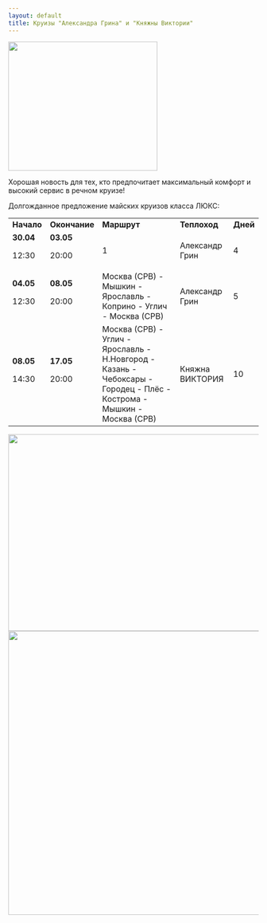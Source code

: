 ```yaml
---
layout: default
title: Круизы "Александра Грина" и "Княжны Виктории"
---
```


<img class="aligncenter size-full wp-image-20209" src="https://www.mosturflot.ru/studio/wp-content/uploads/2015/11/Luxe2.jpg" alt="" width="300" height="259" />

Хорошая новость для тех, кто предпочитает максимальный комфорт и высокий сервис в речном круизе!

Долгожданное предложение майских круизов класса ЛЮКС:
<table>
<tbody>
<tr>
<td><strong>Начало</strong></td>
<td><strong>Окончание</strong></td>
<td><strong>Маршрут</strong></td>
<td><strong>Теплоход</strong></td>
<td><strong>Дней</strong></td>
</tr>
<tr>
<td><strong>30.04</strong>

12:30</td>
<td><strong>03.05</strong>

20:00</td>
<td>1</td>
<td>Александр Грин</td>
<td>4</td>
</tr>
<tr>
<td><strong>04.05</strong>

12:30</td>
<td><strong>08.05</strong>

20:00</td>
<td>Москва (СРВ) - Мышкин - Ярославль - Коприно - Углич - Москва (СРВ)</td>
<td>Александр Грин</td>
<td>5</td>
</tr>
<tr>
<td><strong>08.05</strong>

14:30</td>
<td><strong>17.05</strong>

20:00</td>
<td>Москва (СРВ) - Углич - Ярославль - Н.Новгород - Казань - Чебоксары - Городец - Плёс - Кострома - Мышкин - Москва (СРВ)</td>
<td>Княжна ВИКТОРИЯ</td>
<td>10</td>
</tr>
</tbody>
</table>
<img class="aligncenter wp-image-26026 size-full" src="https://www.mosturflot.ru/studio/wp-content/uploads/2018/04/162273cut.jpg" alt="" width="800" height="395" />

<img class="aligncenter wp-image-27607 size-full" src="https://www.mosturflot.ru/studio/wp-content/uploads/2018/10/Grin.jpg" alt="" width="800" height="570" />
